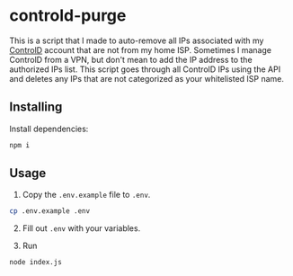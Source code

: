 # controld-purge

This is a script that I made to auto-remove all IPs associated with my [ControlD](https://controld.com) account that are not from my home ISP. Sometimes I manage ControlD from a VPN, but don't mean to add the IP address to the authorized IPs list. This script goes through all ControlD IPs using the API and deletes any IPs that are not categorized as your whitelisted ISP name.
 
## Installing

Install dependencies:

```bash
npm i
```

## Usage

1. Copy the `.env.example` file to `.env`.

```bash
cp .env.example .env
```

2. Fill out `.env` with your variables. 

3. Run

```bash
node index.js
```
